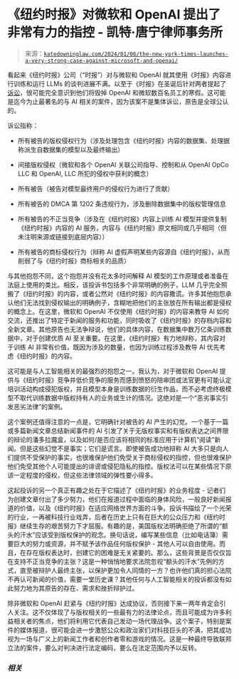 <!--yml

类别：未分类

日期：2024-05-27 14:34:56

-->

# 《纽约时报》对微软和 OpenAI 提出了非常有力的指控 - 凯特·唐宁律师事务所

> 来源：[`katedowninglaw.com/2024/01/06/the-new-york-times-launches-a-very-strong-case-against-microsoft-and-openai/`](https://katedowninglaw.com/2024/01/06/the-new-york-times-launches-a-very-strong-case-against-microsoft-and-openai/)

看起来《纽约时报》公司（“时报”）对与微软和 OpenAI 就其使用《时报》内容进行训练和运行 LLMs 的谈判进展不满。以至于《时报》在圣诞后针对两者提起了[诉讼](https://nytco-assets.nytimes.com/2023/12/NYT_Complaint_Dec2023.pdf)，很可能完全意识到他们将毁掉 OpenAI 和微软数百名员工的寒假。这可能是迄今为止最著名的与 AI 相关的案件，因为该案不是集体诉讼，原告是全球公认的。

诉讼指称：

+   所有被告的版权侵权行为（涉及处理包含《纽约时报》内容的数据集、处理据称派生自数据集的模型以及最终输出）

+   间接版权侵权（微软和各个 OpenAI 关联公司指导、控制和从 OpenAI OpCo LLC 和 OpenAI, LLC 所犯的侵权中获利的概念）

+   所有被告（被告对模型最终用户的侵权行为进行了贡献）

+   所有被告的 DMCA 第 1202 条违规行为，涉及删除数据集中的版权管理信息

+   所有被告的不正当竞争（涉及在《纽约时报》内容上训练 AI 模型并提供复制《纽约时报》内容的 AI 服务，内容与《纽约时报》原文相同或几乎相同（但未注明来源或链接到底层内容））

+   所有被告的商标侵权行为（辩称 AI 虚假声明某些内容源自《纽约时报》，从而削弱了与《纽约时报》商标相关的品质）

与其他抱怨不同，这个抱怨并没有花太多时间解释 AI 模型的工作原理或者准备在法庭上使用的类比。相反，该投诉书包括多个非常明确的例子，LLM 几乎完全照搬了《纽约时报》的内容，或者公然对《纽约时报》的内容撒谎。许多其他抱怨承认他们无法找到侵权输出的明确例子，含糊地把他们的主张放在所有输出都是侵权的概念上。在这里，微软和 OpenAI 不仅使用《纽约时报》的内容来教导 AI 如何交流，还推出了特定于新闻的服务和功能，同时吸收了《纽约时报》的存档内容和全新文章。其他原告也无法争辩说，他们的具体内容，在数据集中数万亿条训练数据中，对于创建优质 AI 至关重要。在这里，《纽约时报》有力地辩称，其内容对于训练 AI 非常有价值，既因为涉及的数量，也因为训练过程涉及教导 AI 优先考虑《纽约时报》的内容。

这可能是与人工智能相关的最强烈的抱怨之一。我认为，对于微软和 OpenAI 提供与《纽约时报》竞争并低价竞争的服务而感到愤怒的陪审团或法官更有可能认定培训活动构成侵犯版权，并且模型本身是训练数据的衍生作品，而不必考虑终极模型不取代训练数据中版权持有人的业务或生计的情况。这绝对是一个“恶劣事实引发恶劣法律”的案例。

这个案例还值得注意的一点是，它明确针对被告的 AI 产生的幻觉。一个基于一篇或多篇新闻文章总结新闻事件的 AI 引发了关于无版权事实和有版权表达之间界限的辩论的潘多拉魔盒，以及如何/是否应该将相同的标准应用于计算机“阅读”新闻。但是这些幻觉不是事实；它们是谎言。即使被告成功地辩称 AI 大多只是向人们提供不受保护的事实，也很难保护他们免受关于商标侵权的指控，但也很难保护他们免受其他个人可能提出的诽谤或侵犯隐私的指控。版权法可以在某些情况下原谅一定程度的侵权，但这些法律领域的弹性要小得多。

这起投诉的另一个真正有趣之处在于它描述了《纽约时报》的业务程度 - 记者们为创建文章付出了多少努力，他们在报道过程中面临的身体风险，一般良好新闻报道的价值，以及《纽约时报》在适应网络世界方面的斗争。投诉书描绘了一个光荣的行业，一再被科技行业戏弄，后者在历史上只有在巨大的公众压力和《纽约时报》继续生存的艰苦努力下才屈服。有趣的是，美国版权法明确拒绝了所谓的“额头的汗水”应该受到版权保护的观念。换句话说，编写某些信息（比如电话簿）需要巨大的努力或资源，并不赋予该作品任何版权保护 - 其他人可以自由使用。而且，在存在版权表达时，创建它的困难是无关紧要的。那么，这些背景是否仅仅旨在支持不正当竞争的主张？这是一种悄悄地要求法院忽视“额头的汗水”先例的方式，直至被辩护人最终主张，以保护更加令人同情的一方？也许他们真的担心法院不再认可新闻的价值，需要一堂历史课？其他任何与人工智能相关的投诉都没有如此努力地为其原告的存在、需求和挫折辩护过。

除非微软和 OpenAI 赶紧与《纽约时报》达成协议，否则接下来一两年肯定会引人关注。这不仅体现了与版权相关的一些最有力的法律论点，而且可能成为许多利益相关者的焦点，他们将利用它代表自己发动一场代理战争。这个案子，特别是案件的媒体报道，很可能会进一步激怒公众和政治家们对科技巨头的不满，把其成功视为一场与广义上的新闻工作者和创作者零和游戏的情况。这是一种最终导致联邦立法的案件，要么对判决进行法定编码，要么在法定范围内予以反转。

### *相关*
